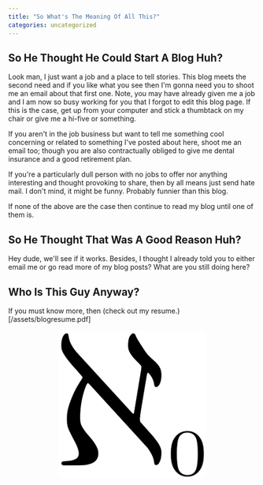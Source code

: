 ```yaml
---
title: "So What's The Meaning Of All This?"
categories: uncategorized
---
```

## So He Thought He Could Start A Blog Huh?

Look man, I just want a job and a place to tell stories. This blog meets the second need and if you like what you see then I'm gonna need you to shoot me an email about that first one. Note, you may have already given me a job and I am now so busy working for you that I forgot to edit this blog page. If this is the case, get up from your computer and stick a thumbtack on my chair or give me a hi-five or something.

If you aren't in the job business but want to tell me something cool concerning or related to something I've posted about here, shoot me an email too; though you are also contractually obliged to give me dental insurance and a good retirement plan.

If you're a particularly dull person with no jobs to offer nor anything interesting and thought provoking to share, then by all means just send hate mail. I don't mind, it might be funny. Probably funnier than this blog.

If none of the above are the case then continue to read my blog until one of them is.

## So He Thought That Was A Good Reason Huh?

Hey dude, we'll see if it works. Besides, I thought I already told you to either email me or go read more of my blog posts? What are you still doing here?

## Who Is This Guy Anyway?

If you must know more, then (check out my resume.)[/assets/blogresume.pdf]

<p align="center">
  <img width="300" height="300" src="/assets/alephnull.png">
</p>
